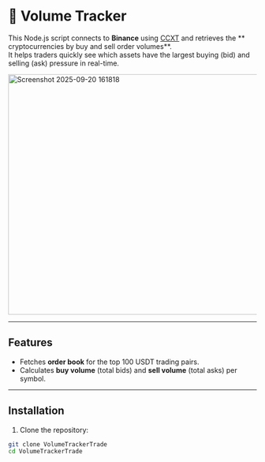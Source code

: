 # 🏦 Volume Tracker

This Node.js script connects to **Binance** using [CCXT](https://github.com/ccxt/ccxt) and retrieves the ** cryptocurrencies by buy and sell order volumes**.  
It helps traders quickly see which assets have the largest buying (bid) and selling (ask) pressure in real-time.


<img width="513" height="487" alt="Screenshot 2025-09-20 161818" src="https://github.com/user-attachments/assets/b548b675-f095-41c6-98da-c178a4eb29ca" />

---
## **Features**

- Fetches **order book** for the top 100 USDT trading pairs.  
- Calculates **buy volume** (total bids) and **sell volume** (total asks) per symbol.  
---

## **Installation**

1. Clone the repository:

```bash
git clone VolumeTrackerTrade
cd VolumeTrackerTrade
